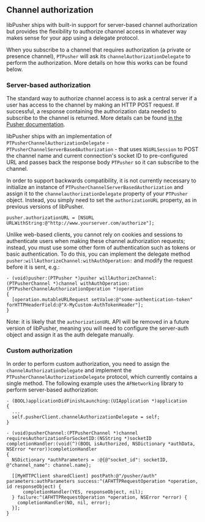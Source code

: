 ## Channel authorization

libPusher ships with built-in support for server-based channel authorization but provides the flexibility to authorize channel access in whatever way makes sense for your app using a delegate protocol.

When you subscribe to a channel that requires authorization (a private or presence channel), `PTPusher` will ask its `channelAuthorizationDelegate` to perform the authorization. More details on how this works can be found below.

### Server-based authorization

The standard way to authorize channel access is to ask a central server if a user has access to the channel by making an HTTP POST request. If successful, a response containing the authorization data needed to subscribe to the channel is returned. More details can be found [in the Pusher documentation](https://pusher.com/docs/authenticating_users).

libPusher ships with an implementation of `PTPusherChannelAuthorizationDelegate` -  `PTPusherChannelServerBasedAuthorization` - that uses `NSURLSession` to POST the channel name and current connection's socket ID to pre-configured URL and passes back the response body `PTPusher` so it can subscribe to the channel.

In order to support backwards compatibility, it is not currently necessary to initialize an instance of `PTPusherChannelServerBasedAuthorization` and assign it to the `channelauthorizationDelegate` property of your `PTPusher` object. Instead, you simply need to set the `authorizationURL` property, as in previous versions of libPusher.

```objc
pusher.authorizationURL = [NSURL URLWithString:@"http://www.yourserver.com/authorize"];
```

Unlike web-based clients, you cannot rely on cookies and sessions to authenticate users when making these channel authorization requests; instead, you must use some other form of authentication such as tokens or basic authentication. To do this, you can implement the delegate method `pusher:willAuthorizeChannel:withAuthOperation:` and modify the request before it is sent, e.g.:

```objc
- (void)pusher:(PTPusher *)pusher willAuthorizeChannel:(PTPusherChannel *)channel withAuthOperation:(PTPusherChannelAuthorizationOperation *)operation
{
  [operation.mutableURLRequest setValue:@"some-authentication-token" forHTTPHeaderField:@"X-MyCustom-AuthTokenHeader"];
}
```

Note: it is likely that the `authorizationURL` API will be removed in a future version of libPusher, meaning you will need to configure the server-auth object and assign it as the auth delegate manually.

### Custom authorization

In order to perform custom authorization, you need to assign the `channelAuthorizationDelegate` and implement the `PTPusherChannelAuthorizationDelegate` protocol, which currently contains a single method. The following example uses the `AFNetworking` library to perform server-based authorization:

```objc
- (BOOL)applicationDidFinishLaunching:(UIApplication *)application
{
  ...
  self.pusherClient.channelAuthorizationDelegate = self;
}

- (void)pusherChannel:(PTPusherChannel *)channel requiresAuthorizationForSocketID:(NSString *)socketID completionHandler:(void(^)(BOOL isAuthorized, NSDictionary *authData, NSError *error))completionHandler
{
  NSDictionary *authParameters = :@{@"socket_id": socketID, @"channel_name": channel.name};

  [[MyHTTPClient sharedClient] postPath:@"/pusher/auth" parameters:authParameters success:^(AFHTTPRequestOperation *operation, id responseObject) {
      completionHandler(YES, responseObject, nil);
  } failure:^(AFHTTPRequestOperation *operation, NSError *error) {
    completionHandler(NO, nil, error);
  }];
}
```
